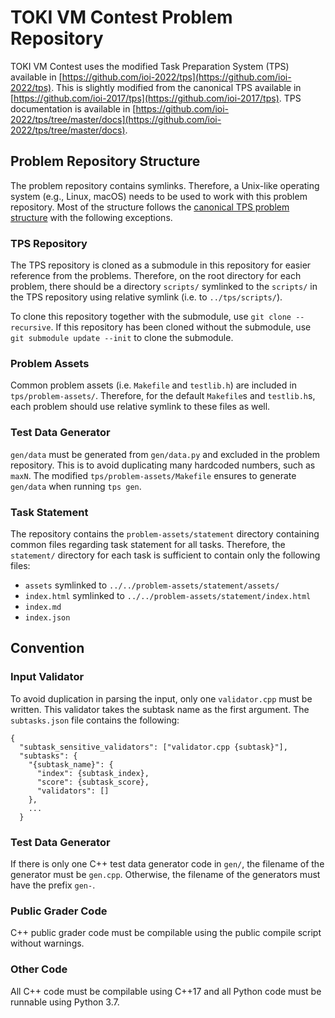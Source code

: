 # TOKI VM Contest Problem Repository

TOKI VM Contest uses the modified Task Preparation System (TPS) available in [https://github.com/ioi-2022/tps](https://github.com/ioi-2022/tps). This is slightly modified from the canonical TPS available in [https://github.com/ioi-2017/tps](https://github.com/ioi-2017/tps). TPS documentation is available in [https://github.com/ioi-2022/tps/tree/master/docs](https://github.com/ioi-2022/tps/tree/master/docs).


## Problem Repository Structure

The problem repository contains symlinks. Therefore, a Unix-like operating system (e.g., Linux, macOS) needs to be used to work with this problem repository. Most of the structure follows the [canonical TPS problem structure](https://github.com/ioi-2017/tps/tree/master/docs#task-directory-structure) with the following exceptions.

### TPS Repository

The TPS repository is cloned as a submodule in this repository for easier reference from the problems. Therefore, on the root directory for each problem, there should be a directory `scripts/` symlinked to the `scripts/` in the TPS repository using relative symlink (i.e. to `../tps/scripts/`).

To clone this repository together with the submodule, use `git clone --recursive`. If this repository has been cloned without the submodule, use `git submodule update --init` to clone the submodule.

### Problem Assets

Common problem assets (i.e. `Makefile` and `testlib.h`) are included in `tps/problem-assets/`. Therefore, for the default `Makefile`s and `testlib.h`s, each problem should use relative symlink to these files as well.

### Test Data Generator

`gen/data` must be generated from `gen/data.py` and excluded in the problem repository. This is to avoid duplicating many hardcoded numbers, such as `maxN`. The modified `tps/problem-assets/Makefile` ensures to generate `gen/data` when running `tps gen`.

### Task Statement

The repository contains the `problem-assets/statement` directory containing common files regarding task statement for all tasks. Therefore, the `statement/` directory for each task is sufficient to contain only the following files:
- `assets` symlinked to `../../problem-assets/statement/assets/`
- `index.html` symlinked to `../../problem-assets/statement/index.html`
- `index.md`
- `index.json`


## Convention

### Input Validator

To avoid duplication in parsing the input, only one `validator.cpp` must be written. This validator takes the subtask name as the first argument. The `subtasks.json` file contains the following:
```
{
  "subtask_sensitive_validators": ["validator.cpp {subtask}"],
  "subtasks": {
    "{subtask_name}": {
      "index": {subtask_index},
      "score": {subtask_score},
      "validators": []
    },
    ...
  }
```

### Test Data Generator

If there is only one C++ test data generator code in `gen/`, the filename of the generator must be `gen.cpp`. Otherwise, the filename of the generators must have the prefix `gen-`.

### Public Grader Code

C++ public grader code must be compilable using the public compile script without warnings.

### Other Code

All C++ code must be compilable using C++17 and all Python code must be runnable using Python 3.7.
